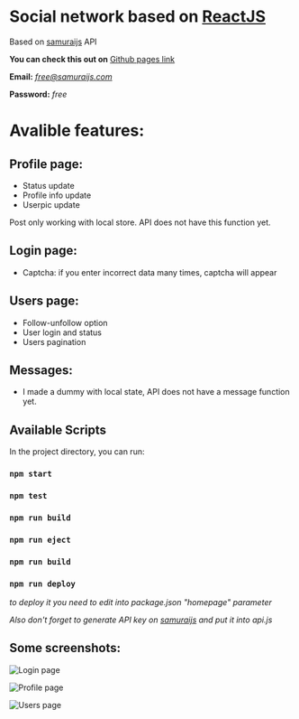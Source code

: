 
# Social network based on [ReactJS](https://github.com/facebook/create-react-app)

Based on [samuraijs](https://social-network.samuraijs.com/docs) API 


**You can check this out on** [Github pages link](https://dmitry-vf.github.io/react-social-network) 

**Email:** *free@samuraijs.com*

**Password:** *free*


# Avalible features:

## Profile page:
* Status update
* Profile info update
* Userpic update

Post only working with local store. API does not have this function yet.

## Login page:
* Captcha: if you enter incorrect data many times, captcha will appear

## Users page:
* Follow-unfollow option
* User login and status
* Users pagination
 
## Messages:
* I made a dummy with local state, API does not have a message function  yet.


## Available Scripts

In the project directory, you can run:

### `npm start`
### `npm test`
### `npm run build`
### `npm run eject`
### `npm run build` 

### `npm run deploy` 
*to deploy it you need to edit into package.json "homepage" parameter*

*Also don't forget to generate API key on [samuraijs](https://social-network.samuraijs.com/account) and put it into api.js*



## Some screenshots:

![Login page](https://i.ibb.co/BwtB3ms/login.png)

![Profile page](https://i.ibb.co/vkqCH7y/profile.png)

![Users page](https://i.ibb.co/WxMVVcb/users.png)


